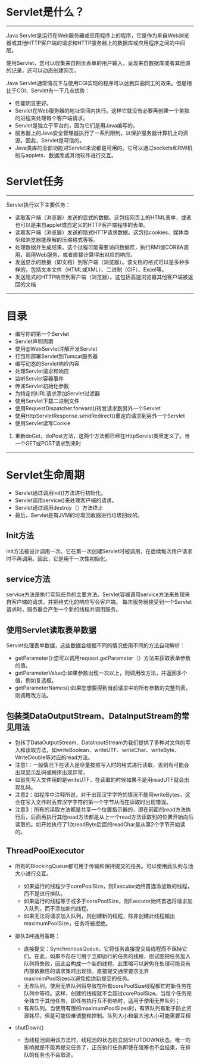 # Servlet是什么？ #

----------

Java Servlet是运行在Web服务器或应用程序上的程序，它是作为来自Web浏览器或其他HTTP客户端的请求和HTTP服务器上的数据库或应用程序之间的中间层。

使用Servlet，您可以收集来自网页表单的用户输入，呈现来自数据库或者其他源的记录，还可以动态创建网页。

Java Servlet通常情况下与使用CGI实现的程序可以达到异曲同工的效果。但是相比于CGI，Servlet有一下几点优势：
- 性能明显更好。
- Servlet在Web服务器的地址空间内执行。这样它就没有必要再创建一个单独的进程来处理每个客户端请求。
- Servlet是独立于平台的，因为它们是用Java编写的。
- 服务器上的Java安全管理器执行了一系列限制。以保护服务器计算机上的资源。因此，Servlet是可信的。
- Java类库的全部功能对Servlet来说都是可用的。它可以通过sockets和RMI机制与applets、数据库或其他软件进行交互。

# Servlet任务 #

----------
Servlet执行以下主要任务：
- 读取客户端（浏览器）发送的显式的数据。这包括网页上的HTML表单，或者也可以是来自applet或自定义的HTTP客户端程序的表单。
- 读取客户端（浏览器）发送的隐式HTTP请求数据。这包括cookies、媒体类型和浏览器能理解的压缩格式等等。
- 处理数据并生成结果。这个过程可能需要访问数据库，执行RMI或CORBA调用，调用Web服务，或者直接计算得出对应的响应。
- 发送显示的数据（即文档）到客户端（浏览器）。该文档的格式可以是多种多样的，包括文本文件（HTML或XML）、二进制（GIF）、Excel等。
- 发送隐式的HTTP响应到客户端（浏览器）。这包括高速浏览器其他客户端被返回的文档

----------
# 目录 #
- 编写你的第一个Servlet
- Servlet声明周期
- 使用@WebServlet注解开发Servlet
- 打包和部署Servlet到Tomcat服务器
- 编写动态的Servlet响应内容
- 处理Servlet请求和响应
- 监听Servlet容器事件
- 传递Servlet初始化参数
- 为特定的URL请求添加Servlet过滤器
- 使用Servlet下载二进制文件
- 使用RequestDispatcher.forward()转发请求到另外一个Servlet
- 使用HttpServletResponse.sendRedirect()重定向请求到另外一个Servlet
- 使用Servlet读写Cookie



1. 重新doGet，doPost方法，这两个方法都已经在HttpServlet类里定义了。当一个GET或POST请求到来时



----------
# Servlet生命周期 #

- Servlet通过调用init()方法进行初始化。
- Servlet调用service()来处理客户端的请求。
- Servlet通过调用destroy（）方法终止
- 最后，Servlet是有JVM的垃圾回收器进行垃圾回收的。

## Init方法 ##
init方法被设计调用一次。它在第一次创建Servlet时被调用，在后续每次用户请求时不再调用。因此，它是用于一次性初始化。

## service方法 ##
service方法是执行实际任务的主要方法。Servlet容器调用service方法来处理来自客户端的请求，并把格式化的响应写会客户端。
每次服务器接受到一个Servlet请求时，服务器会产生一个新的线程并调用服务。

## 使用Servlet读取表单数据 ##
Servlet处理表单数据，这些数据会根据不同的情况使用不同的方法自动解析：
- getParameter():您可以调用request.getParameter（）方法来获取表单参数的值。
- getParameterValue():如果参数出现一次以上，则调用改方法，并返回多个值，例如复选框。
- getParameterNames():如果您想要得到当前请求中的所有参数的完整列表，则调用改方法。


## 包装类DataOutputStream、DataInputStream的常见用法 ##
- 包转了DataOutputStream、DataInputStream为我们提供了多种对文件的写入和读取方法，如writeBoolean、writeUTF、writeChar、writeByte、WriteDouble等对应的read方法。
- 注意1：一般情况下在读入是尽量按照写入时的格式进行读取，否则有可能会出现显示乱码或程序出现异常。
- 如首先写入文件用的是writeUTF，在读取的时候如果不是用readUTF就会出现乱码。
- 注意2：如程序中注释所说，对于出现汉字字符的情况不能用writeBytes，这会在写入文件时丢弃汉字字符的第一个字节从而在读取时出现错误。
- 注意3：所有的读取方法都是共享一个位置指示器的，即在前面的read方法执行后，后面再执行其他read方法都是从上一个read方法读取到的位置开始向后读取的。如开始执行了1次readByte后面的readChar是从第2个字节开始读的。

## ThreadPoolExecutor ##

- 所有的BlockingQueue都可用于传输和保持提交的任务。可以使用此队列与池大小进行交互。
	- 如果运行的线程少于corePoolSize，则Executor始终首选添加新的线程，而不是进行排队。
	- 如果运行的线程等于或多于corePoolSize，则Executor始终首选将请求加入队列，而不添加新的线程。
	- 如果无法将请求加入队列，则创建新的线程，除非创建此线程超出maximumPoolSize，任务将被拒绝。

- 排队3种通用策略：
	-  直接提交：SynchronousQueue，它将任务直接提交给线程而不保持它们。在此，如果不存在可用于立即运行的任务的线程，则试图把任务加入队列将失败，因此会构成一个新的线程。此策略可以避免在处理可能具有内部依赖性的请求集时出现锁。直接提交通常要求无界maximimPoolSizes以避免拒绝新提交的任务。
	-  无界队列。使用无界队列将导致在所有corePoolSize线程都忙时新任务在队列中等待。这样，创建的线程就不会超过corePoolSize。当每个任务完全独立于其他任务，即任务执行互不影响时，适用于使用无界队列；
	-  有界队列。当使用有限的maximumPoolSizes时，有界队列有助于防止资源耗尽，但是可能较难调整和控制。队列大小和最大池大小可能需要互相

- shutDown() 
	- 当线程池调用该方法时，线程池的状态则立刻SHUTDOWN状态。唯一的影响就是不能再提交任务了，正在执行任务即使在阻塞也不会结束，在排队的任务也不会取消。
	